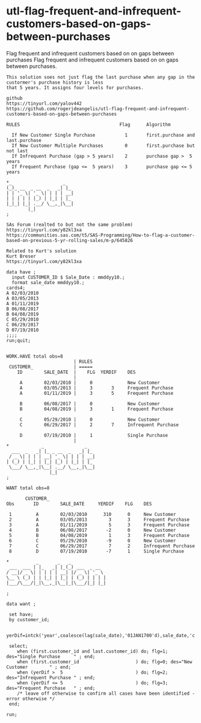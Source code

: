 # utl-flag-frequent-and-infrequent-customers-based-on-gaps-between-purchases
Flag frequent and infrequent customers based on on gaps between purchases
    Flag frequent and infrequent customers based on on gaps between purchases.                                                           
                                                                                                                                         
    This solution soes not just flag the last purchase when any gap in the custormer's purchase history is less                          
    that 5 years. It assigns four levels for purchases.                                                                                  
                                                                                                                                         
    github                                                                                                                               
    https://tinyurl.com/yalov442                                                                                                         
    https://github.com/rogerjdeangelis/utl-flag-frequent-and-infrequent-customers-based-on-gaps-between-purchases                        
                                                                                                                                         
    RULES                                     Flag      Algorithm                                                                        
                                                                                                                                         
      If New Customer Single Purchase           1       first.purchase and last.purchase                                                 
      If New Customer Multiple Purchases        0       first.purchase but not last                                                      
      If Infrequent Purchase (gap > 5 years)    2       purchase gap >  5 years                                                          
      If Frequent Purchase (gap <=  5 years)    3       purchase gap <= 5 years                                                          
                                                                                                                                         
    *_                   _                                                                                                               
    (_)_ __  _ __  _   _| |_                                                                                                             
    | | '_ \| '_ \| | | | __|                                                                                                            
    | | | | | |_) | |_| | |_                                                                                                             
    |_|_| |_| .__/ \__,_|\__|                                                                                                            
            |_|                                                                                                                          
    ;                                                                                                                                    
                                                                                                                                         
    SAs Forum (realted to but not the same problem)                                                                                      
    https://tinyurl.com/y82kl3xa                                                                                                         
    https://communities.sas.com/t5/SAS-Programming/How-to-flag-a-customer-based-on-previous-5-yr-rolling-sales/m-p/645826                
                                                                                                                                         
    Related to Kurt's solution                                                                                                           
    Kurt Breser                                                                                                                          
    https://tinyurl.com/y82kl3xa                                                                                                         
                                                                                                                                         
    data have ;                                                                                                                          
      input CUSTOMER_ID $ Sale_Date : mmddyy10.;                                                                                         
      format sale_date mmddyy10.;                                                                                                        
    cards4;                                                                                                                              
    A 02/03/2010                                                                                                                         
    A 03/05/2013                                                                                                                         
    A 01/11/2019                                                                                                                         
    B 06/08/2017                                                                                                                         
    B 04/08/2019                                                                                                                         
    C 05/29/2010                                                                                                                         
    C 06/29/2017                                                                                                                         
    D 07/19/2010                                                                                                                         
    ;;;;                                                                                                                                 
    run;quit;                                                                                                                            
                                                                                                                                         
                                                                                                                                         
    WORK.HAVE total obs=8                                                                                                                
                             | RULES                                                                                                     
     CUSTOMER_               | =====                                                                                                     
        ID        SALE_DATE  |    FLG  YERDIF    DES                                                                                     
                             |                                                                                                           
         A        02/03/2010 |     0             New Customer                                                                            
         A        03/05/2013 |     3       3     Frequent Purchase                                                                       
         A        01/11/2019 |     3       5     Frequent Purchase                                                                       
                                                                                                                                         
         B        06/08/2017 |     0             New Customer                                                                            
         B        04/08/2019 |     3       1     Frequent Purchase                                                                       
                                                                                                                                         
         C        05/29/2010 |     0             New Customer                                                                            
         C        06/29/2017 |     2       7     Infrequent Purchase                                                                     
                                                                                                                                         
         D        07/19/2010 |     1             Single Purchase                                                                         
                             |                                                                                                           
    *            _               _                                                                                                       
      ___  _   _| |_ _ __  _   _| |_                                                                                                     
     / _ \| | | | __| '_ \| | | | __|                                                                                                    
    | (_) | |_| | |_| |_) | |_| | |_                                                                                                     
     \___/ \__,_|\__| .__/ \__,_|\__|                                                                                                    
                    |_|                                                                                                                  
    ;                                                                                                                                    
                                                                                                                                         
    WANT total obs=8                                                                                                                     
                                                                                                                                         
           CUSTOMER_                                                                                                                     
    Obs       ID        SALE_DATE     YERDIF    FLG    DES                                                                               
                                                                                                                                         
     1         A        02/03/2010      310      0     New Customer                                                                      
     2         A        03/05/2013        3      3     Frequent Purchase                                                                 
     3         A        01/11/2019        5      3     Frequent Purchase                                                                 
     4         B        06/08/2017       -2      0     New Customer                                                                      
     5         B        04/08/2019        1      3     Frequent Purchase                                                                 
     6         C        05/29/2010       -9      0     New Customer                                                                      
     7         C        06/29/2017        7      2     Infrequent Purchase                                                               
     8         D        07/19/2010       -7      1     Single Purchase                                                                   
                                                                                                                                         
    *          _       _   _                                                                                                             
     ___  ___ | |_   _| |_(_) ___  _ __                                                                                                  
    / __|/ _ \| | | | | __| |/ _ \| '_ \                                                                                                 
    \__ \ (_) | | |_| | |_| | (_) | | | |                                                                                                
    |___/\___/|_|\__,_|\__|_|\___/|_| |_|                                                                                                
                                                                                                                                         
    ;                                                                                                                                    
                                                                                                                                         
    data want ;                                                                                                                          
                                                                                                                                         
     set have;                                                                                                                           
     by customer_id;                                                                                                                     
                                                                                                                                         
     yerDif=intck('year',coalesce(lag(sale_date),'01JAN1700'd),sale_date,'c');                                                           
                                                                                                                                         
     select;                                                                                                                             
        when (first.customer_id and last.customer_id) do; flg=1; des="Single Purchase     " ; end;                                       
        when (first.customer_id                     ) do; flg=0; des="New Customer        " ; end;                                       
        when (yerDif >  5                           ) do; flg=2; des="Infrequent Purchase " ; end;                                       
        when (yerDif <= 5                           ) do; flg=3; des="Frequent Purchase   " ; end;                                       
        /* leave off otherwise to confirm all cases have been identified - error otherwise */                                            
     end;                                                                                                                                
                                                                                                                                         
    run;                                                                                                                                 
                                                                                                                                         
                                                                                                                                         
